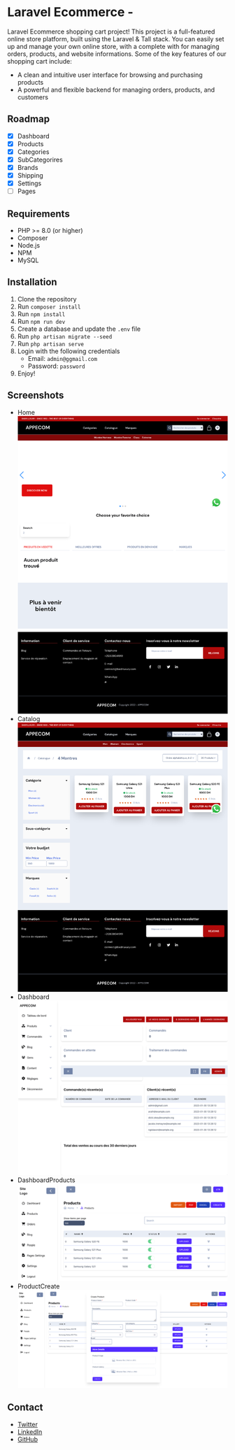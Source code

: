 # Laravel Ecommerce - 

Laravel Ecommerce shopping cart project! This project is a full-featured online store platform, built using the Laravel & Tall stack. You can easily set up and manage your own online store, with a complete with for managing orders, products, and website informations. Some of the key features of our shopping cart include:

- A clean and intuitive user interface for browsing and purchasing products
- A powerful and flexible backend for managing orders, products, and customers
    
## Roadmap

- [x] Dashboard
- [x] Products
- [x] Categories
- [x] SubCategorires
- [x] Brands
- [x] Shipping
- [x] Settings
- [ ] Pages 

## Requirements

-   PHP >= 8.0 (or higher)
-   Composer
-   Node.js
-   NPM
-   MySQL

## Installation

1.  Clone the repository
2.  Run `composer install`
3.  Run `npm install`
4.  Run `npm run dev`
5.  Create a database and update the `.env` file
6.  Run `php artisan migrate --seed`
7.  Run `php artisan serve`
8.  Login with the following credentials
    -   Email: `admin@ggmail.com`
    -   Password: `password`
9.  Enjoy!

## Screenshots

- Home
![Home](screens/home.png)
- Catalog
![Catalog](screens/Catalog.png)
- Dashboard
![Dashboard](screens/dashboard.png)
- DashboardProducts
![DashboardProducts](screens/dashboard-products.png)
- ProductCreate
![ProductCreate](screens/dashboard-product-create.png)


## Contact

-   [Twitter](https://twitter.com/zakarialabib)
-   [LinkedIn](https://www.linkedin.com/in/zakaria-labib/)
-   [GitHub](https://www.github.com/zakarialabib/)
